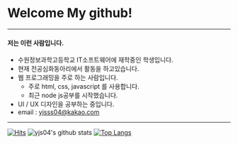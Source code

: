 # Welcome My github!

***

#### 저는 이런 사람입니다.
- 수원정보과학고등학교 IT소프트웨어에 재학중인 학생입니다.
- 현재 전공심화동아리에서 활동을 하고있습니다.
- 웹 프로그래밍을 주로 하는 사람입니다.
  * 주로 html, css, javascript 를 사용합니다.
  * 최근 node js공부를 시작했습니다.
- UI / UX 디자인을 공부하는 중입니다.
- email : yjsss04@kakao.com

***
[![Hits](https://hits.seeyoufarm.com/api/count/incr/badge.svg?url=https%3A%2F%2Fgithub.com%2Fyjs04%2Fhit-counter&count_bg=%2379C83D&title_bg=%23555555&icon=&icon_color=%23E7E7E7&title=hits&edge_flat=false)](https://hits.seeyoufarm.com)
![yjs04's github stats](https://github-readme-stats.vercel.app/api?username=yjs04&show_icons=true)
[![Top Langs](https://github-readme-stats.vercel.app/api/top-langs/?username=yjs04&layout=compact)](https://github.com/anuraghazra/github-readme-stats)
